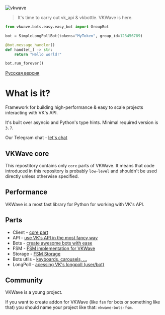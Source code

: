 ![vkwave](https://user-images.githubusercontent.com/28061158/75329873-7f738200-5891-11ea-9565-fd117ea4fc9e.jpg)

> It's time to carry out vk_api & vkbottle. VKWave is here.


```python
from vkwave.bots.easy.easy_bot import GroupBot

bot = SimpleLongPollBot(tokens="MyToken", group_id=123456789)

@bot.message_handler()
def handle(_) -> str:
    return "Hello world!"

bot.run_forever()

```

[Русская версия](https://github.com/fscdev/vkwave/blob/master/readme_ru.md)
# What is it?

Framework for building high-performance & easy to scale projects interacting with VK's API.

It's built over asyncio and Python's type hints. Minimal required version is `3.7`.

Our Telegram chat - [let's chat](https://t.me/vkwave)

## VKWave core

This repostitory contains only `core` parts of VKWave. It means that code introduced in this repository is probably `low-level` and shouldn't be used directly unless otherwise specified.

## Performance

VKWave is a most fast library for Python for working with VK's API.

## Parts

- Client - [core part](./vkwave/client)
- API - [use VK's API in the most fancy way](./vkwave/api)
- Bots - [create awesome bots with ease](./vkwave/bots)
- FSM - [FSM implementation for VKWave](./vkwave/bots/fsm)
- Storage - [FSM Storage](./vkwave/bots/storage)
- Bots utils - [keyboards, carousels, ...](./vkwave/bots/utils)
- LongPoll - [acessing VK's longpoll (user/bot)](./vkwave/longpoll)

## Community

VKWave is a young project.

If you want to create addon for VKWave (like `fsm` for bots or something like that) you should name your project like that: `vkwave-bots-fsm`.
